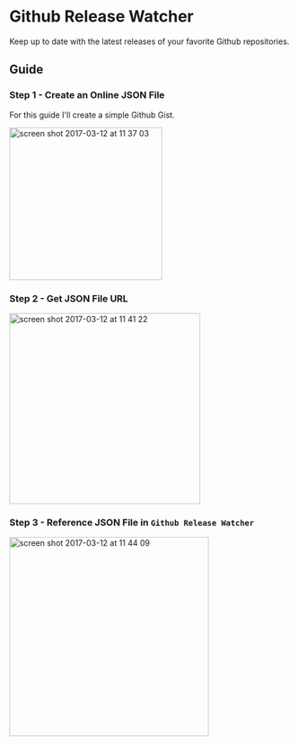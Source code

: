 # Github Release Watcher

Keep up to date with the latest releases of your favorite Github repositories.

## Guide
### Step 1 - Create an Online JSON File

For this guide I'll create a simple Github Gist.

<img width="272" alt="screen shot 2017-03-12 at 11 37 03" src="https://cloud.githubusercontent.com/assets/5364897/23831021/93c632e8-0718-11e7-96c7-cd8645c3903c.png">

### Step 2 - Get JSON File URL

<img width="340" alt="screen shot 2017-03-12 at 11 41 22" src="https://cloud.githubusercontent.com/assets/5364897/23831034/df565364-0718-11e7-8134-68e5ce9cc889.png">

### Step 3 - Reference JSON File in `Github Release Watcher`

<img width="355" alt="screen shot 2017-03-12 at 11 44 09" src="https://cloud.githubusercontent.com/assets/5364897/23831048/43885d5a-0719-11e7-9c98-c70f8a84592b.png">
